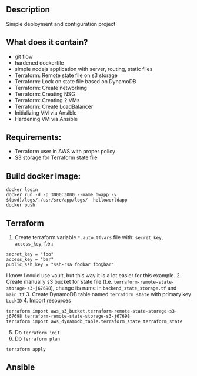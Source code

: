 ## Description
Simple deployment and configuration project

## What does it contain?
- git flow
- hardened dockerfile
- simple nodejs application with server, routing, static files
- Terraform: Remote state file on s3 storage
- Terraform: Lock on state file based on DynamoDB
- Terraform: Create networking
- Terraform: Creating NSG
- Terraform: Creating 2 VMs
- Terraform: Create LoadBalancer
- Initializing VM via Ansible
- Hardening VM via Ansible

## Requirements:
- Terraform user in AWS with proper policy
- S3 storage for Terraform state file

## Build docker image:
`docker login` <br />
`docker run -d -p 3000:3000 --name hwapp -v $(pwd)/logs/:/usr/src/app/logs/  helloworldapp` <br />
`docker push`

## Terraform
1. Create terraform variable `*.auto.tfvars` file with: `secret_key`, `access_key`, f.e.: <br />
```
secret_key = "foo"
access_key = "bar"
public_ssh_key = "ssh-rsa foobar foo@bar"
```
I know I could use vault, but this way it is a lot easier for this example.
2. Create manually s3 bucket for state file (f.e. `terraform-remote-state-storage-s3-j67698`), change its name in `backend_state_storage.tf` and `main.tf`
3. Create DynamoDB table named `terraform_state` with primary key `LockID`
4. Import resources <br />
```
terraform import aws_s3_bucket.terraform-remote-state-storage-s3-j67698 terraform-remote-state-storage-s3-j67698
terraform import aws_dynamodb_table.terraform_state terraform_state
```
5. Do `terraform init` <br />
6. Do `terraform plan` <br />

`terraform apply` <br />

## Ansible
